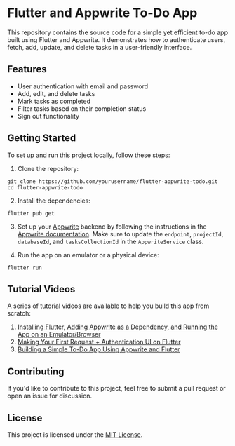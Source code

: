 # Flutter and Appwrite To-Do App

This repository contains the source code for a simple yet efficient to-do app built using Flutter and Appwrite. It demonstrates how to authenticate users, fetch, add, update, and delete tasks in a user-friendly interface.

## Features

- User authentication with email and password
- Add, edit, and delete tasks
- Mark tasks as completed
- Filter tasks based on their completion status
- Sign out functionality

## Getting Started

To set up and run this project locally, follow these steps:

1. Clone the repository:
```
git clone https://github.com/yourusername/flutter-appwrite-todo.git
cd flutter-appwrite-todo
```

2. Install the dependencies:
```
flutter pub get
```

3. Set up your [Appwrite](https://appwrite.io/) backend by following the instructions in the [Appwrite documentation](https://appwrite.io/docs/getting-started). Make sure to update the `endpoint`, `projectId`, `databaseId`, and `tasksCollectionId` in the `AppwriteService` class.

4. Run the app on an emulator or a physical device:
```
flutter run
```


## Tutorial Videos

A series of tutorial videos are available to help you build this app from scratch:

1. [Installing Flutter, Adding Appwrite as a Dependency, and Running the App on an Emulator/Browser](http://www.youtube.com/watch?v=MdM4pkIvD78)
2. [Making Your First Request + Authentication UI on Flutter](http://www.youtube.com/watch?v=34HH86sCKkk)
3. [Building a Simple To-Do App Using Appwrite and Flutter](http://www.youtube.com/watch?v=YOUR_VIDEO_ID)


## Contributing

If you'd like to contribute to this project, feel free to submit a pull request or open an issue for discussion.

## License

This project is licensed under the [MIT License](LICENSE).

